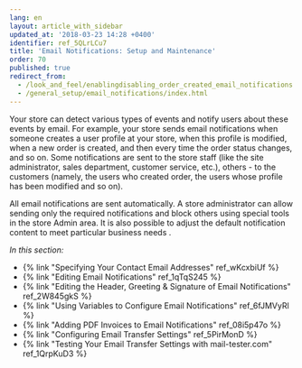 ```yaml
---
lang: en
layout: article_with_sidebar
updated_at: '2018-03-23 14:28 +0400'
identifier: ref_5QLrLCu7
title: 'Email Notifications: Setup and Maintenance'
order: 70
published: true
redirect_from:
  - /look_and_feel/enablingdisabling_order_created_email_notifications.html
  - /general_setup/email_notifications/index.html
---
```


Your store can detect various types of events and notify users about these events by email. For example, your store sends email notifications when someone creates a user profile at your store, when this profile is modified, when a new order is created, and then every time the order status changes, and so on. Some notifications are sent to the store staff (like the site administrator, sales department, customer service, etc.), others - to the customers (namely, the users who created order, the users whose profile has been modified and so on). 

All email notifications are sent automatically. A store administrator can allow sending only the required notifications and block others using special tools in the store Admin area. It is also possible to adjust the default notification content to meet particular business needs .

_In this section:_

*  {% link "Specifying Your Contact Email Addresses" ref_wKcxbiUf %}
*  {% link "Editing Email Notifications" ref_1qTqS245 %}
*  {% link "Editing the Header, Greeting &amp; Signature of Email Notifications" ref_2W845gkS %}
*  {% link "Using Variables to Configure Email Notifications" ref_6fJMVyRl %}
*  {% link "Adding PDF Invoices to Email Notifications" ref_08i5p47o %}
*  {% link "Configuring Email Transfer Settings" ref_5PirMonD %}
*  {% link "Testing Your Email Transfer Settings with mail-tester.com" ref_1QrpKuD3 %}
